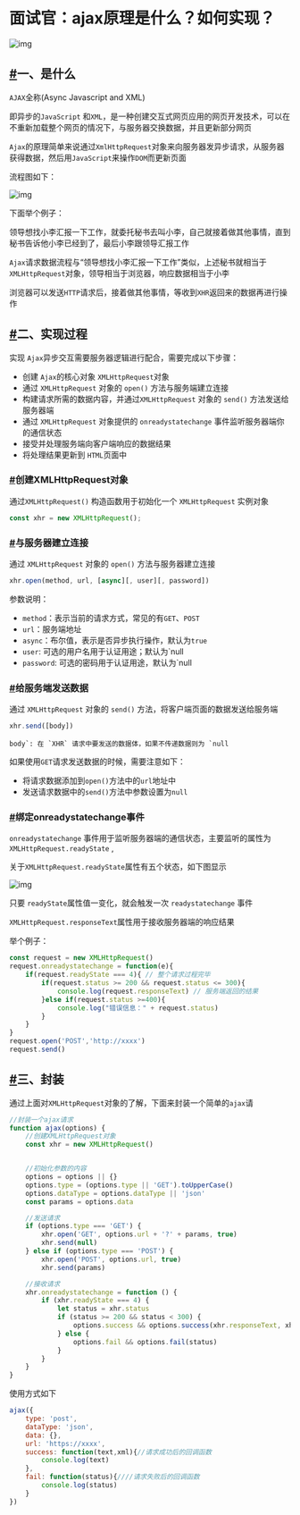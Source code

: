# 面试官：ajax原理是什么？如何实现？

![img](https://static.vue-js.com/a35a2950-7b2a-11eb-ab90-d9ae814b240d.png)

## [#](https://vue3js.cn/interview/JavaScript/ajax.html#一、是什么)一、是什么

`AJAX`全称(Async Javascript and XML)

即异步的`JavaScript` 和`XML`，是一种创建交互式网页应用的网页开发技术，可以在不重新加载整个网页的情况下，与服务器交换数据，并且更新部分网页

`Ajax`的原理简单来说通过`XmlHttpRequest`对象来向服务器发异步请求，从服务器获得数据，然后用`JavaScript`来操作`DOM`而更新页面

流程图如下：

![img](https://static.vue-js.com/af42de10-7b2a-11eb-85f6-6fac77c0c9b3.png)

下面举个例子：

领导想找小李汇报一下工作，就委托秘书去叫小李，自己就接着做其他事情，直到秘书告诉他小李已经到了，最后小李跟领导汇报工作

`Ajax`请求数据流程与“领导想找小李汇报一下工作”类似，上述秘书就相当于`XMLHttpRequest`对象，领导相当于浏览器，响应数据相当于小李

浏览器可以发送`HTTP`请求后，接着做其他事情，等收到`XHR`返回来的数据再进行操作

## [#](https://vue3js.cn/interview/JavaScript/ajax.html#二、实现过程)二、实现过程

实现 `Ajax`异步交互需要服务器逻辑进行配合，需要完成以下步骤：

- 创建 `Ajax`的核心对象 `XMLHttpRequest`对象
- 通过 `XMLHttpRequest` 对象的 `open()` 方法与服务端建立连接
- 构建请求所需的数据内容，并通过`XMLHttpRequest` 对象的 `send()` 方法发送给服务器端
- 通过 `XMLHttpRequest` 对象提供的 `onreadystatechange` 事件监听服务器端你的通信状态
- 接受并处理服务端向客户端响应的数据结果
- 将处理结果更新到 `HTML`页面中

### [#](https://vue3js.cn/interview/JavaScript/ajax.html#创建xmlhttprequest对象)创建XMLHttpRequest对象

通过`XMLHttpRequest()` 构造函数用于初始化一个 `XMLHttpRequest` 实例对象

```js
const xhr = new XMLHttpRequest();
```

### [#](https://vue3js.cn/interview/JavaScript/ajax.html#与服务器建立连接)与服务器建立连接

通过 `XMLHttpRequest` 对象的 `open()` 方法与服务器建立连接

```js
xhr.open(method, url, [async][, user][, password])
```

参数说明：

- `method`：表示当前的请求方式，常见的有`GET`、`POST`
- `url`：服务端地址
- `async`：布尔值，表示是否异步执行操作，默认为`true`
- `user`: 可选的用户名用于认证用途；默认为`null
- `password`: 可选的密码用于认证用途，默认为`null

### [#](https://vue3js.cn/interview/JavaScript/ajax.html#给服务端发送数据)给服务端发送数据

通过 `XMLHttpRequest` 对象的 `send()` 方法，将客户端页面的数据发送给服务端

```js
xhr.send([body])
```

```
body`: 在 `XHR` 请求中要发送的数据体，如果不传递数据则为 `null
```

如果使用`GET`请求发送数据的时候，需要注意如下：

- 将请求数据添加到`open()`方法中的`url`地址中
- 发送请求数据中的`send()`方法中参数设置为`null`

### [#](https://vue3js.cn/interview/JavaScript/ajax.html#绑定onreadystatechange事件)绑定onreadystatechange事件

`onreadystatechange` 事件用于监听服务器端的通信状态，主要监听的属性为`XMLHttpRequest.readyState` ,

关于`XMLHttpRequest.readyState`属性有五个状态，如下图显示

![img](https://static.vue-js.com/9782fc90-7b31-11eb-ab90-d9ae814b240d.png)

只要 `readyState`属性值一变化，就会触发一次 `readystatechange` 事件

`XMLHttpRequest.responseText`属性用于接收服务器端的响应结果

举个例子：

```js
const request = new XMLHttpRequest()
request.onreadystatechange = function(e){
    if(request.readyState === 4){ // 整个请求过程完毕
        if(request.status >= 200 && request.status <= 300){
            console.log(request.responseText) // 服务端返回的结果
        }else if(request.status >=400){
            console.log("错误信息：" + request.status)
        }
    }
}
request.open('POST','http://xxxx')
request.send()
```

## [#](https://vue3js.cn/interview/JavaScript/ajax.html#三、封装)三、封装

通过上面对`XMLHttpRequest`对象的了解，下面来封装一个简单的`ajax`请

```js
//封装一个ajax请求
function ajax(options) {
    //创建XMLHttpRequest对象
    const xhr = new XMLHttpRequest()


    //初始化参数的内容
    options = options || {}
    options.type = (options.type || 'GET').toUpperCase()
    options.dataType = options.dataType || 'json'
    const params = options.data

    //发送请求
    if (options.type === 'GET') {
        xhr.open('GET', options.url + '?' + params, true)
        xhr.send(null)
    } else if (options.type === 'POST') {
        xhr.open('POST', options.url, true)
        xhr.send(params)

    //接收请求
    xhr.onreadystatechange = function () {
        if (xhr.readyState === 4) {
            let status = xhr.status
            if (status >= 200 && status < 300) {
                options.success && options.success(xhr.responseText, xhr.responseXML)
            } else {
                options.fail && options.fail(status)
            }
        }
    }
}
```



使用方式如下

```js
ajax({
    type: 'post',
    dataType: 'json',
    data: {},
    url: 'https://xxxx',
    success: function(text,xml){//请求成功后的回调函数
        console.log(text)
    },
    fail: function(status){////请求失败后的回调函数
        console.log(status)
    }
})
```